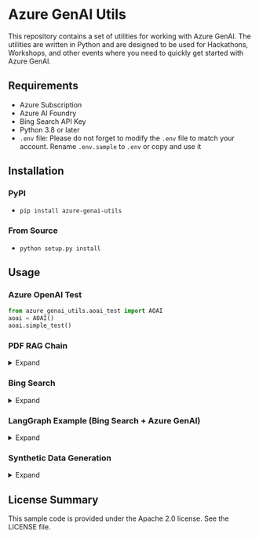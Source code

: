 # Azure GenAI Utils

This repository contains a set of utilities for working with Azure GenAI. The utilities are written in Python and are designed to be used for Hackathons, Workshops, and other events where you need to quickly get started with Azure GenAI.

## Requirements
- Azure Subscription
- Azure AI Foundry
- Bing Search API Key
- Python 3.8 or later
- `.env` file: Please do not forget to modify the `.env` file to match your account. Rename `.env.sample` to `.env` or copy and use it

## Installation

### PyPI
- `pip install azure-genai-utils`

### From Source
- `python setup.py install`

## Usage 

### Azure OpenAI Test
```python
from azure_genai_utils.aoai_test import AOAI
aoai = AOAI()
aoai.simple_test()
```

### PDF RAG Chain


<details markdown="block">
<summary>Expand</summary>

```python
from azure_genai_utils.rag.pdf import PDFRetrievalChain

pdf_path = "[YOUR-PDF-PATH]"

pdf = PDFRetrievalChain(
    source_uri=[pdf_path],
    loader_type="PDFPlumber",
    model_name="gpt-4o-mini",
    embedding_name="text-embedding-3-large",
    chunk_size=500,
    chunk_overlap=50,
).create_chain()

question = "[YOUR-QUESTION]"
docs = pdf.retriever.invoke(question)
results = pdf.chain.invoke({"chat_history": "", "question": question, "context": docs})
```
</details>

### Bing Search

<details markdown="block">
<summary>Expand</summary>

```python
from azure_genai_utils.tools import BingSearch
from dotenv import load_dotenv

# You need to add BING_SUBSCRIPTION_KEY=xxxx in .env file
load_dotenv()

# Basic usage
bing = BingSearch(max_results=2, locale="ko-KR")
results = bing.invoke("Microsoft AutoGen")
print(results)

## Include news search results and format output
bing = BingSearch(
    max_results=2,
    locale="ko-KR",
    include_news=True,
    include_entity=False,
    format_output=True,
)
results = bing.invoke("Microsoft AutoGen")
print(results)
```
</details>

### LangGraph Example (Bing Search + Azure GenAI)

<details markdown="block">
<summary>Expand</summary>

```python
import json
from typing import Annotated
from typing_extensions import TypedDict
from langchain_openai import AzureChatOpenAI
from langchain_core.messages import ToolMessage
from langgraph.graph.message import add_messages
from langgraph.graph import StateGraph
from langgraph.prebuilt import ToolNode
from langgraph.graph import START, END
from azure_genai_utils.tools import BingSearch
from dotenv import load_dotenv

load_dotenv()

class State(TypedDict):
    messages: Annotated[list, add_messages]

llm = AzureChatOpenAI(model="gpt-4o-mini")
tool = BingSearch(max_results=3, format_output=False)
tools = [tool]
llm_with_tools = llm.bind_tools(tools)

def chatbot(state: State):
    answer = llm_with_tools.invoke(state["messages"])
    return {"messages": [answer]}

def route_tools(
    state: State,
):
    if messages := state.get("messages", []):
        ai_message = messages[-1]
    else:
        raise ValueError(f"No messages found in input state to tool_edge: {state}")

    if hasattr(ai_message, "tool_calls") and len(ai_message.tool_calls) > 0:
        return "tools"

    return END

graph_builder = StateGraph(State)
graph_builder.add_node("chatbot", chatbot)
tool_node = ToolNode(tools=[tool])
graph_builder.add_node("tools", tool_node)

graph_builder.add_conditional_edges(
    source="chatbot",
    path=route_tools,
    path_map={"tools": "tools", END: END},
)

graph_builder.add_edge("tools", "chatbot")
graph_builder.add_edge(START, "chatbot")
graph = graph_builder.compile()

# Test
inputs = {"messages": "Microsoft AutoGen"}

for event in graph.stream(inputs, stream_mode="values"):
    for key, value in event.items():
        print(f"\n==============\nSTEP: {key}\n==============\n")
        print(value[-1])
```
</details>

### Synthetic Data Generation

<details markdown="block">
<summary>Expand</summary>

```python
from azure_genai_utils.synthetic import (
    QADataGenerator,
    CustomQADataGenerator,
    QAType,
    generate_qas,
)

input_batch = [
    "The quick brown fox jumps over the lazy dog.",
    "What is the capital of France?",
]

model_config = {
    "deployment": "gpt-4o-mini",
    "model": "gpt-4o-mini",
    "max_tokens": 256,
}

try:
    qa_generator = QADataGenerator(model_config=model_config)
    # qa_generator = CustomQADataGenerator(
    #     model_config=model_config, templates_dir=f"./azure_genai_utils/synthetic/prompt_templates/ko"
    # )
    task = generate_qas(
        input_texts=input_batch,
        qa_generator=qa_generator,
        qa_type=QAType.LONG_ANSWER,
        num_questions=2,
        concurrency=3,
    )
except Exception as e:
    print(f"Error generating QAs: {e}")
```
</details>

## License Summary
This sample code is provided under the Apache 2.0 license. See the LICENSE file.